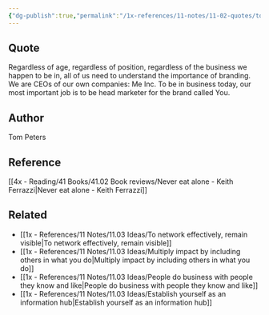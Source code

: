 ```yaml
---
{"dg-publish":true,"permalink":"/1x-references/11-notes/11-02-quotes/to-be-in-business-today-our-most-important-job-is-to-be-head-marketer-for-the-brand-called-you-tom-peters/","title":"To be in business today, our most important job is to be head marketer for the brand called You - Tom Peters","created":"2025-03-16T21:30:59.059+03:00","updated":"2025-04-10T10:33:00.457+03:00"}
---
```



## Quote
Regardless of age, regardless of position, regardless of the business we happen to be in, all of us need to understand the importance of branding. We are CEOs of our own companies: Me Inc. To be in business today, our most important job is to be head marketer for the brand called You.

## Author
Tom Peters

## Reference
[[4x - Reading/41 Books/41.02 Book reviews/Never eat alone - Keith Ferrazzi\|Never eat alone - Keith Ferrazzi]]

## Related
- [[1x - References/11 Notes/11.03 Ideas/To network effectively, remain visible\|To network effectively, remain visible]]
- [[1x - References/11 Notes/11.03 Ideas/Multiply impact by including others in what you do\|Multiply impact by including others in what you do]]
- [[1x - References/11 Notes/11.03 Ideas/People do business with people they know and like\|People do business with people they know and like]]
- [[1x - References/11 Notes/11.03 Ideas/Establish yourself as an information hub\|Establish yourself as an information hub]]